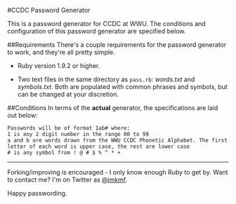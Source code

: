 #CCDC Password Generator

This is a password generator for CCDC at WWU. The conditions and configuration of this password generator are specified below.

##Requirements
There's a couple requirements for the password generator to work, and they're all pretty simple.

- Ruby version 1.9.2 or higher.

- Two text files in the same directory as `pass.rb`: _words.txt_ and _symbols.txt_. Both are populated with common phrases and symbols, but can be changed at your discretion.

##Conditions
In terms of the __actual__ generator, the specifications are laid out below:


    Passwords will be of format 1ab# where:
    1 is any 2 digit number in the range 00 to 99
    a and b are words drawn from the WWU CCDC Phonetic Alphabet. The first letter of each word is upper case, the rest are lower case
    # is any symbol from ! @ # $ % ^ * +

---
Forking/improving is encouraged - I only know enough Ruby to get by. Want to contact me? I'm on Twitter as [@imkmf](http://twitter.com/imkf).

Happy passwording.
